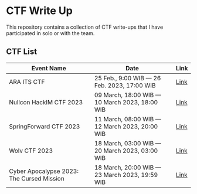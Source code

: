 # CTF Write Up
This repository contains a collection of CTF write-ups that I have participated in solo or with the team.

## CTF List
| Event Name                                | Date                                           | Link                                                                                      |
|-------------------------|------------------------------------------------|-------------------------------------------------------------------------------------------|
| ARA ITS CTF                               | 25 Feb., 9:00 WIB — 26 Feb. 2023, 17:00 WIB    | [Link](https://github.com/elshiraphine/ctf-writeup/tree/main/2023-ARA)                    |
| Nullcon HackIM CTF 2023                   | 09 March, 18:00 WIB — 10 March 2023, 18:00 WIB | [Link](https://github.com/elshiraphine/ctf-writeup/tree/main/2023-Nullcon%20HackIM%20CTF) |
| SpringForward CTF 2023                    | 11 March, 08:00 WIB — 12 March 2023, 20:00 WIB | [Link](https://github.com/elshiraphine/ctf-writeup/tree/main/2023-SpringForward%20CTF) |
| Wolv CTF 2023                             | 18 March, 03:00 WIB — 20 March 2023, 03:00 WIB | [Link](https://github.com/elshiraphine/ctf-writeup/tree/main/2023-Wolv%20CTF)          |
| Cyber Apocalypse 2023: The Cursed Mission | 18 March, 20:00 WIB — 23 March 2023, 19:59 WIB | [Link](https://github.com/elshiraphine/ctf-writeup/tree/main/2023-Cyber%20Apocalypse)        |
